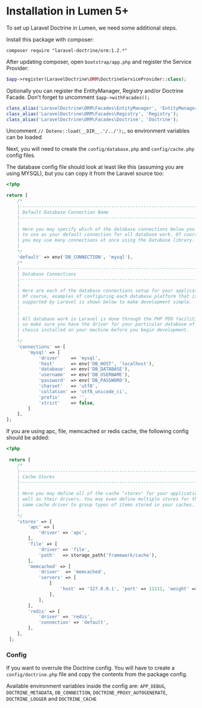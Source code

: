 # Installation in Lumen 5+

To set up Laravel Doctrine in Lumen, we need some additional steps.

Install this package with composer:

```
composer require "laravel-doctrine/orm:1.2.*"
```

After updating composer, open `bootstrap/app.php` and register the Service Provider:

```php
$app->register(LaravelDoctrine\ORM\DoctrineServiceProvider::class);
```

Optionally you can register the EntityManager, Registry and/or Doctrine Facade. Don't forget to uncomment `$app->withFacades();`

```php
class_alias('LaravelDoctrine\ORM\Facades\EntityManager', 'EntityManager');
class_alias('LaravelDoctrine\ORM\Facades\Registry', 'Registry');
class_alias('LaravelDoctrine\ORM\Facades\Doctrine', 'Doctrine');
```

Uncomment `// Dotenv::load(__DIR__.'/../');`, so environment variables can be loaded

Next, you will need to create the `config/database.php` and `config/cache.php` config files. 

The database config file should look at least like this (assuming you are using MYSQL), but you can copy it from the Laravel source too:

```php
<?php

return [
    /*
    |--------------------------------------------------------------------------
    | Default Database Connection Name
    |--------------------------------------------------------------------------
    |
    | Here you may specify which of the database connections below you wish
    | to use as your default connection for all database work. Of course
    | you may use many connections at once using the Database library.
    |
    */
    'default' => env('DB_CONNECTION', 'mysql'),
    /*
    |--------------------------------------------------------------------------
    | Database Connections
    |--------------------------------------------------------------------------
    |
    | Here are each of the database connections setup for your application.
    | Of course, examples of configuring each database platform that is
    | supported by Laravel is shown below to make development simple.
    |
    |
    | All database work in Laravel is done through the PHP PDO facilities
    | so make sure you have the driver for your particular database of
    | choice installed on your machine before you begin development.
    |
    */
    'connections' => [
        'mysql' => [
            'driver'    => 'mysql',
            'host'      => env('DB_HOST', 'localhost'),
            'database'  => env('DB_DATABASE'),
            'username'  => env('DB_USERNAME'),
            'password'  => env('DB_PASSWORD'),
            'charset'   => 'utf8',
            'collation' => 'utf8_unicode_ci',
            'prefix'    => '',
            'strict'    => false,
        ]
    ],
];
```

If you are using apc, file, memcached or redis cache, the following config should be added:

```php
<?php
 
 return [
    /*
    |--------------------------------------------------------------------------
    | Cache Stores
    |--------------------------------------------------------------------------
    |
    | Here you may define all of the cache "stores" for your application as
    | well as their drivers. You may even define multiple stores for the
    | same cache driver to group types of items stored in your caches.
    |
    */
    'stores' => [
        'apc' => [
            'driver' => 'apc',
        ],
        'file' => [
            'driver' => 'file',
            'path'   => storage_path('framework/cache'),
        ],
        'memcached' => [
            'driver'  => 'memcached',
            'servers' => [
                [
                    'host' => '127.0.0.1', 'port' => 11211, 'weight' => 100,
                ],
            ],
        ],
        'redis' => [
            'driver' => 'redis',
            'connection' => 'default',
        ],
    ],
 ];
```

### Config

If you want to overrule the Doctrine config. You will have to create a `config/doctrine.php` file and copy the contents from the package config.

Available environment variables inside the config are: `APP_DEBUG`, `DOCTRINE_METADATA`, `DB_CONNECTION`, `DOCTRINE_PROXY_AUTOGENERATE`, `DOCTRINE_LOGGER` and `DOCTRINE_CACHE`
